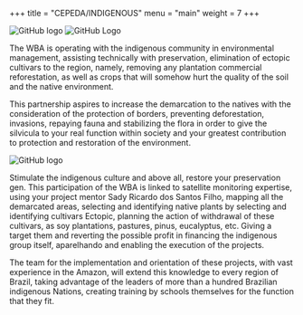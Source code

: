 +++
title = "CEPEDA/INDIGENOUS"
menu = "main"
weight = 7
+++

![GitHub logo](/images/cepeda.PNG)
![GitHub Logo](/images/aldeiaindigena.jpg)

The WBA is operating
​with​ the indigenous community in environmental management, assisting technically with preservation, elimination of ectopic cultivars to the region, namely, removing any plantation commercial reforestation, as well as crops that will somehow hurt the quality of the soil and the native environment.

This partnership aspires to increase the demarcation to the natives with the consideration of the protection of borders, preventing deforestation, invasions, repaying fauna and stabilizing the flora in order to give the silvicula to your real function within society and your greatest contribution to protection and restoration of the environment.

![GitHub logo](/images/fauna2.jpg)

Stimulate the indigenous culture and above all, restore your preservation gen.
This participation of the WBA is linked to satellite monitoring expertise, using your project mentor Sady Ricardo dos Santos Filho, mapping all the demarcated areas, selecting and identifying native plants by selecting and identifying cultivars Ectopic, planning the action of withdrawal of these cultivars, as soy plantations, pastures, pinus, eucalyptus, etc. Giving a target them and reverting the possible profit in financing the indigenous group itself, aparelhando and enabling the execution of the projects.

The team for the implementation and orientation of these projects, with vast experience in the Amazon, will extend this knowledge to every region of Brazil, taking advantage of the leaders of more than a hundred Brazilian indigenous Nations, creating training by schools themselves for the function that they fit.
